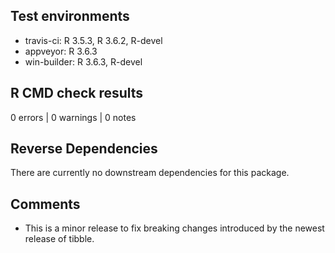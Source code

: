 ## Test environments
* travis-ci: R 3.5.3, R 3.6.2, R-devel
* appveyor: R 3.6.3
* win-builder: R 3.6.3, R-devel

## R CMD check results

0 errors | 0 warnings | 0 notes

## Reverse Dependencies

There are currently no downstream dependencies for this package.

## Comments

* This is a minor release to fix breaking changes introduced by the newest release of tibble.
